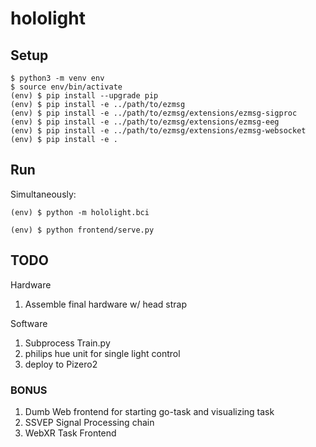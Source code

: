 # hololight

## Setup

```
$ python3 -m venv env
$ source env/bin/activate
(env) $ pip install --upgrade pip
(env) $ pip install -e ../path/to/ezmsg
(env) $ pip install -e ../path/to/ezmsg/extensions/ezmsg-sigproc
(env) $ pip install -e ../path/to/ezmsg/extensions/ezmsg-eeg
(env) $ pip install -e ../path/to/ezmsg/extensions/ezmsg-websocket
(env) $ pip install -e .
```

## Run
Simultaneously:
```
(env) $ python -m hololight.bci
```
```
(env) $ python frontend/serve.py
```

## TODO
Hardware
1. Assemble final hardware w/ head strap

Software  
1. Subprocess Train.py
1. philips hue unit for single light control
1. deploy to Pizero2

### BONUS
1. Dumb Web frontend for starting go-task and visualizing task
1. SSVEP Signal Processing chain
1. WebXR Task Frontend

